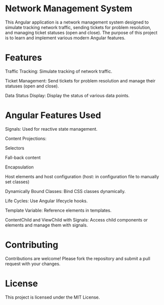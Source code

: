 # Network Management System
This Angular application is a network management system designed to simulate tracking network traffic, sending tickets for problem resolution, and managing ticket statuses (open and close). The purpose of this project is to learn and implement various modern Angular features.

# Features

Traffic Tracking: Simulate tracking of network traffic.

Ticket Management: Send tickets for problem resolution and manage their statuses (open and close).

Data Status Display: Display the status of various data points.

# Angular Features Used
Signals: Used for reactive state management.

Content Projections:

Selectors

Fall-back content

Encapsulation

Host elements and host configuration (host: in configuration file to manually set classes)

Dynamically Bound Classes: Bind CSS classes dynamically.

Life Cycles: Use Angular lifecycle hooks.

Template Variable: Reference elements in templates.

ContentChild and ViewChild with Signals: Access child components or elements and manage them with signals.

# Contributing
Contributions are welcome! Please fork the repository and submit a pull request with your changes.

# License
This project is licensed under the MIT License.

